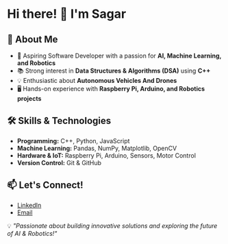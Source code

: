 # Hi there! 👋 I'm Sagar 

## 🚀 About Me

- 🎯 Aspiring Software Developer with a passion for **AI, Machine Learning, and Robotics**
- 📚 Strong interest in **Data Structures & Algorithms (DSA)** using **C++**
- 💡 Enthusiastic about **Autonomous Vehicles And Drones**
- 🖥️ Hands-on experience with **Raspberry Pi, Arduino, and Robotics projects**

## 🛠️ Skills & Technologies

- **Programming:** C++, Python, JavaScript
- **Machine Learning:** Pandas, NumPy, Matplotlib, OpenCV
- **Hardware & IoT:** Raspberry Pi, Arduino, Sensors, Motor Control
- **Version Control:** Git & GitHub

## 📫 Let's Connect!

- [LinkedIn](https://www.linkedin.com/in/sagar-saini-621b8a307/)
- [Email](mailto:sagarsaini9531@gmail.com)

💡 _"Passionate about building innovative solutions and exploring the future of AI & Robotics!"_
